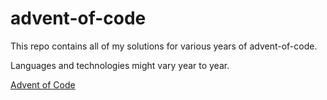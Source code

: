 # advent-of-code
This repo contains all of my solutions for various years of advent-of-code.

Languages and technologies might vary year to year.

[Advent of Code](https://adventofcode.com/)